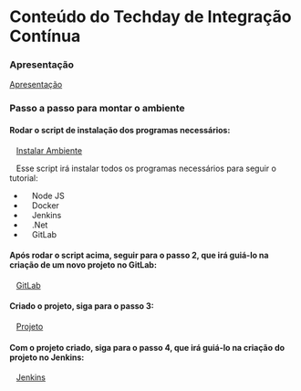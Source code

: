 # Conteúdo do Techday de Integração Contínua

### Apresentação

[Apresentação](./000-Apresentação/Techday.pptx) 





### Passo a passo para montar o ambiente


#### Rodar o script de instalação dos programas necessários:

&nbsp;&nbsp;&nbsp;[Instalar Ambiente](./001-InstalarAmbiente.sh)

&nbsp;&nbsp;&nbsp;Esse script irá instalar todos os programas necessários para seguir o tutorial:

* &nbsp;&nbsp;&nbsp; Node JS
* &nbsp;&nbsp;&nbsp; Docker
* &nbsp;&nbsp;&nbsp; Jenkins
* &nbsp;&nbsp;&nbsp; .Net
* &nbsp;&nbsp;&nbsp; GitLab


#### Após rodar o script acima, seguir para o passo 2, que irá guiá-lo na criação de um novo projeto no GitLab:

&nbsp;&nbsp;&nbsp;[GitLab](./002-GitLab_pt1/README.md)


#### Criado o projeto, siga para o passo 3:

&nbsp;&nbsp;&nbsp;[Projeto](./003-Projeto/README.md)

#### Com o projeto criado, siga para o passo 4, que irá guiá-lo na criação do projeto no Jenkins:

&nbsp;&nbsp;&nbsp;[Jenkins](./004-ConfiguracaoJenkins/README.md)
